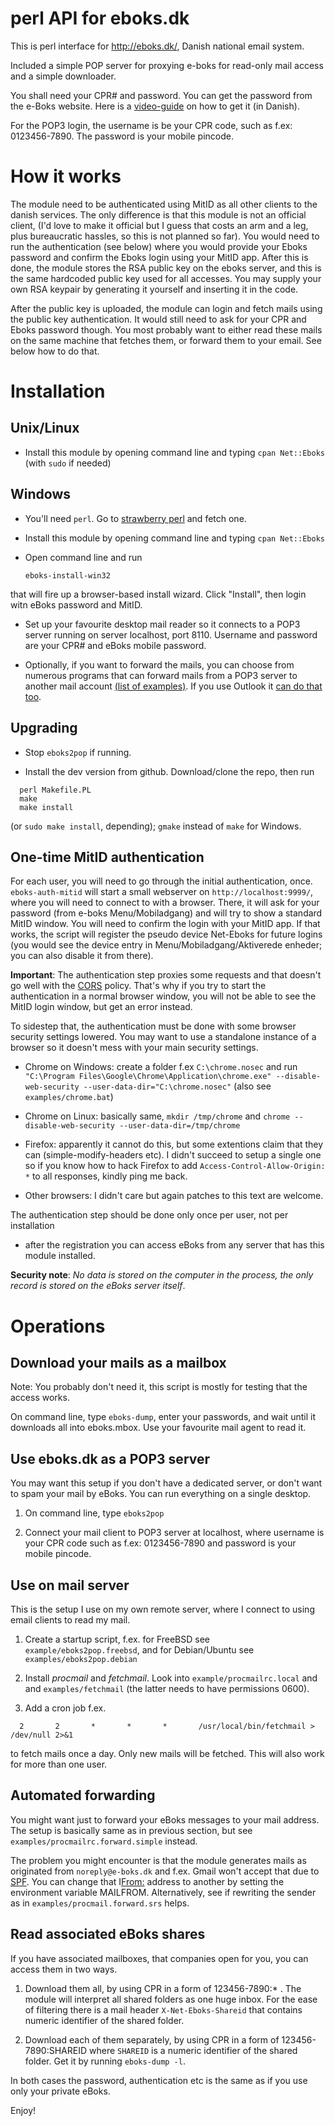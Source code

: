 perl API for eboks.dk
=====================

This is perl interface for http://eboks.dk/, Danish national email system. 

Included a simple POP server for proxying e-boks for read-only mail access
and a simple downloader.

You shall need your CPR# and password.
You can get the password from the e-Boks website. 
Here is a
[video-guide](http://www.e-boks.dk/help.aspx?pageid=db5a89a1-8530-418a-90e9-ff7f0713784a)
on how to get it (in Danish).

For the POP3 login, the username is be your CPR code, such as f.ex: 0123456-7890.
The password is your mobile pincode.

How it works
============

The module need to be authenticated using MitID as all other clients to the
danish services.  The only difference is that this module is not an official
client, (I'd love to make it official but I guess that costs an arm and a leg,
plus bureaucratic hassles, so this is not planned so far). You would need to
run the authentication (see below) where you would provide your Eboks password
and confirm the Eboks login using your MitID app. After this is done, the
module stores the RSA public key on the eboks server, and this is the same
hardcoded public key used for all accesses. You may supply your own RSA keypair
by generating it yourself and inserting it in the code.

After the public key is uploaded, the module can login and fetch mails using
the public key authentication. It would still need to ask for your CPR and
Eboks password though. You most probably want to either read these mails on the
same machine that fetches them, or forward them to your email. See below how to
do that.

Installation
============

Unix/Linux
----------

* Install this module by opening command line and typing `cpan Net::Eboks` (with `sudo` if needed)

Windows
-------

* You'll need `perl`. Go to [strawberry perl](http://strawberryperl.com/) and fetch one.

* Install this module by opening command line and typing `cpan Net::Eboks`

* Open command line and run

  `eboks-install-win32`

that will fire up a browser-based install wizard. Click "Install", then login witn eBoks
password and MitID.

* Set up your favourite desktop mail reader so it connects to a POP3 server
running on server localhost, port 8110. Username and password are your CPR# and
eBoks mobile password.

* Optionally, if you want to forward the mails, you can choose from numerous
programs that can forward mails from a POP3 server to another mail account
[(list of
examples)](https://blogs.technet.microsoft.com/brucecowper/2005/03/18/pop-connectors-pullers-for-exchange/).
If you use Outlook it [can do that
too](https://www.laptopmag.com/articles/how-to-set-up-auto-forwarding-in-outlook-2013).

Upgrading
---------

* Stop `eboks2pop` if running.

* Install the dev version from github. Download/clone the repo, then run

```
  perl Makefile.PL
  make
  make install
```
(or `sudo make install`, depending); `gmake` instead of `make` for Windows.

One-time MitID authentication
-----------------------------

For each user, you will need to go through the initial authentication, once.
`eboks-auth-mitid` will start a small webserver on `http://localhost:9999/`,
where you will need to connect to with a browser.  There, it will ask for your
password (from e-boks Menu/Mobiladgang) and will try to show a standard MitID
window. You will need to confirm the login with your MitID app.  If that works,
the script will register the pseudo device Net-Eboks for future logins (you
would see the device entry in Menu/Mobiladgang/Aktiverede enheder; you can also
disable it from there).

**Important**: The authentication step proxies some requests and that doesn't
go well with the [CORS](https://developer.mozilla.org/en-US/docs/Web/HTTP/CORS)
policy.  That's why if you try to start the authentication in a normal browser
window, you will not be able to see the MitID login window, but get an error
instead.

To sidestep that, the authentication must be done with some browser security
settings lowered. You may want to use a standalone instance of a browser so it
doesn't mess with your main security settings.

* Chrome on Windows: create a folder f.ex `C:\chrome.nosec` and run
`"C:\Program Files\Google\Chrome\Application\chrome.exe" --disable-web-security --user-data-dir="C:\chrome.nosec"`
(also see `examples/chrome.bat`)

* Chrome on Linux: basically same, `mkdir /tmp/chrome` and `chrome --disable-web-security --user-data-dir=/tmp/chrome`

* Firefox: apparently it cannot do this, but some extentions claim that they
can (simple-modify-headers etc). I didn't succeed to setup a single one so if
you know how to hack Firefox to add `Access-Control-Allow-Origin: *` to all
responses, kindly ping me back.

* Other browsers: I didn't care but again patches to this text are welcome.

The authentication step should be done only once per user, not per installation
- after the registration you can access eBoks from any server that has this
module installed.

**Security note**: *No data is stored on the computer in the process, the only record is stored
on the eBoks server itself*.

Operations
==========

Download your mails as a mailbox
--------------------------------

Note: You probably don't need it, this script is mostly for testing that the access works.

On command line, type `eboks-dump`, enter your passwords, and wait until it downloads
all into eboks.mbox. Use your favourite mail agent to read it.

Use eboks.dk as a POP3 server
-----------------------------

You may want this setup if you don't have a dedicated server, or don't want
to spam your mail by eBoks. You can run everything on a single desktop.

1) On command line, type `eboks2pop`

2) Connect your mail client to POP3 server at localhost, where username is
your CPR code such as f.ex: 0123456-7890 and password is your mobile pincode.

Use on mail server
------------------

This is the setup I use on my own remote server, where I connect to using
email clients to read my mail.

1) Create a startup script, f.ex. for FreeBSD see `example/eboks2pop.freebsd`,
and for Debian/Ubuntu see `examples/eboks2pop.debian`

2) Install *procmail* and *fetchmail*. Look into `example/procmailrc.local` and
and `examples/fetchmail` (the latter needs to have permissions 0600). 

3) Add a cron job f.ex.

`  2       2       *       *       *       /usr/local/bin/fetchmail > /dev/null 2>&1`

to fetch mails once a day. Only new mails will be fetched. This will also work for 
more than one user.

Automated forwarding
--------------------

You might want just to forward your eBoks messages to your mail address.  The
setup is basically same as in previous section, but see
`examples/procmailrc.forward.simple` instead.

The problem you might encounter is that the module generates mails as
originated from `noreply@e-boks.dk` and f.ex. Gmail won't accept that due to
[SPF](https://en.wikipedia.org/wiki/Sender_Policy_Framework). You can change
that I<From:> address to another by setting the environment variable MAILFROM.
Alternatively, see if rewriting the sender as in
`examples/procmail.forward.srs` helps.

Read associated eBoks shares
----------------------------

If you have associated mailboxes, that companies open for you, you can access them in two ways.

1) Download them all, by using CPR in a form of 123456-7890:\* . The module
will interpret all shared folders as one huge inbox. For the ease of filtering
there is a mail header `X-Net-Eboks-Shareid` that contains numeric identifier
of the shared folder.

2) Download each of them separately, by using CPR in a form of
123456-7890:SHAREID where `SHAREID` is a numeric identifier of the shared
folder. Get it by running `eboks-dump -l`.

In both cases the password, authentication etc is the same as if you use only your private eBoks.

Enjoy!
